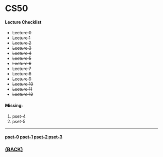 # CS50
#### Lecture Checklist
- ~~Lecture 0~~
- ~~Lecture 1~~
- ~~Lecture 2~~
- ~~Lecture 3~~
- ~~Lecture 4~~
- ~~Lecture 5~~
- ~~Lecture 6~~
- ~~Lecture 7~~
- ~~Lecture 8~~
- ~~Lecture 9~~
- ~~Lecture 10~~
- ~~Lecture 11~~
- ~~Lecture 12~~

#### Missing:
1. pset-4
2. pset-5

---

#### [pset-0](https://github.com/theamankumarsingh/amfoss-tasks/tree/main/task-10/pset-0)    [pset-1](https://github.com/theamankumarsingh/amfoss-tasks/tree/main/task-10/pset-1)    [pset-2](https://github.com/theamankumarsingh/amfoss-tasks/tree/main/task-10/pset-2)    [pset-3](https://github.com/theamankumarsingh/amfoss-tasks/tree/main/task-10/pset-3)

### [(BACK)](https://github.com/theamankumarsingh/amfoss-tasks)
